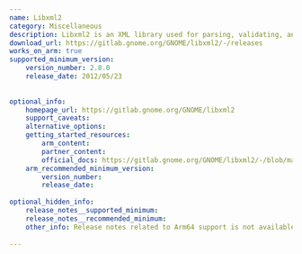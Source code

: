```yaml
---
name: Libxml2
category: Miscellaneous
description: Libxml2 is an XML library used for parsing, validating, and manipulating XML documents efficiently in various software applications.
download_url: https://gitlab.gnome.org/GNOME/libxml2/-/releases
works_on_arm: true
supported_minimum_version:
    version_number: 2.8.0
    release_date: 2012/05/23
 
 
optional_info:
    homepage_url: https://gitlab.gnome.org/GNOME/libxml2
    support_caveats:
    alternative_options:
    getting_started_resources:
        arm_content:
        partner_content:
        official_docs: https://gitlab.gnome.org/GNOME/libxml2/-/blob/master/README.md?ref_type=heads
    arm_recommended_minimum_version:
        version_number:
        release_date:
 
optional_hidden_info:
    release_notes__supported_minimum: 
    release_notes__recommended_minimum:
    other_info: Release notes related to Arm64 support is not available, but version 2.8.0 of libxml2 is getting installed successfully in Arm64/Linux machine.
 
---
```

